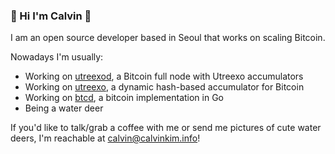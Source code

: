 ### 👋 Hi I'm Calvin 👋

I am an open source developer based in Seoul that works on scaling Bitcoin.

Nowadays I'm usually:

- Working on [utreexod](https://github.com/utreexo/utreexod), a Bitcoin full node with Utreexo accumulators
- Working on [utreexo](https://github.com/utreexo/utreexo), a dynamic hash-based accumulator for Bitcoin
- Working on [btcd](https://github.com/btcsuite/btcd), a bitcoin implementation in Go
- Being a water deer
  
If you'd like to talk/grab a coffee with me or send me pictures of cute water deers, I'm reachable at calvin@calvinkim.info!
